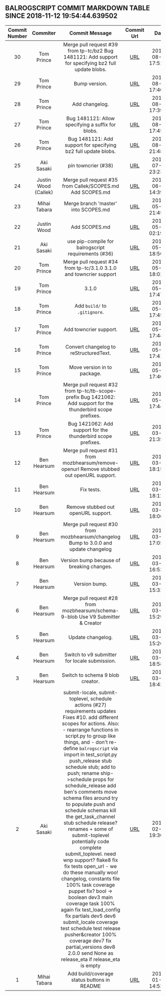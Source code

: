 ## BALROGSCRIPT COMMIT MARKDOWN TABLE SINCE 2018-11-12 19:54:44.639502

| Commit Number | Commiter | Commit Message | Commit Url | Date | 
|:---:|:----:|:----------------------------------:|:------:|:----:| 
|30|Tom Prince|Merge pull request #39 from tp-tc/bz2  Bug 1481121: Add support for specifying bz2 full update blobs.|[URL](https://api.github.com/repos/mozilla-releng/balrogscript/commits/28c9448bcc0b91c1f64f15429c7f8d4c4b1b4892)|2018-08-30 17:51:09 
|29|Tom Prince|Bump version.|[URL](https://api.github.com/repos/mozilla-releng/balrogscript/commits/176eb6ce34084f856b7cf711480b3d3b25475fff)|2018-08-30 17:40:23 
|28|Tom Prince|Add changelog.|[URL](https://api.github.com/repos/mozilla-releng/balrogscript/commits/cd77d78360f6d90314ba24f7bf695af964eb0208)|2018-08-30 17:39:21 
|27|Tom Prince|Bug 1481121: Allow specifying a suffix for blobs.|[URL](https://api.github.com/repos/mozilla-releng/balrogscript/commits/d1fa3b1da136d3490130850a8a783b8d25a00ad7)|2018-08-23 17:45:52 
|26|Tom Prince|Bug 1481121: Add support for specifying bz2 full update blobs.|[URL](https://api.github.com/repos/mozilla-releng/balrogscript/commits/1880963be8cff2d39897e3b3ecaf270ddf5ec909)|2018-08-03 21:48:45 
|25|Aki Sasaki|pin towncrier (#38)|[URL](https://api.github.com/repos/mozilla-releng/balrogscript/commits/51109900a5dc012e62394b49242bf8be4ebca0eb)|2018-07-16 23:23:11 
|24|Justin Wood (Callek)|Merge pull request #35 from Callek/SCOPES.md  Add SCOPES.md|[URL](https://api.github.com/repos/mozilla-releng/balrogscript/commits/d0e2d855b7a52c8a8857dd842c75a44b692f831a)|2018-06-21 14:39:56 
|23|Mihai Tabara|Merge branch 'master' into SCOPES.md|[URL](https://api.github.com/repos/mozilla-releng/balrogscript/commits/92f0bc39144dd975195cf252d4107b4fe82e44f6)|2018-05-31 21:45:45 
|22|Justin Wood|Add SCOPES.md|[URL](https://api.github.com/repos/mozilla-releng/balrogscript/commits/3e616b6231fe641c94c12cfa933336b206ac400f)|2018-05-18 02:19:09 
|21|Aki Sasaki|use pip-compile for balrogscript requirements (#36)|[URL](https://api.github.com/repos/mozilla-releng/balrogscript/commits/966550ba50df54e17fe5f9d6369c5a74ea73508d)|2018-05-22 18:50:25 
|20|Tom Prince|Merge pull request #34 from tp-tc/3.1.0  3.1.0 and towncrier support|[URL](https://api.github.com/repos/mozilla-releng/balrogscript/commits/b7eaccf51a8e08ce72afd7a7f4ac3abbc5bb2049)|2018-05-02 18:02:29 
|19|Tom Prince|3.1.0|[URL](https://api.github.com/repos/mozilla-releng/balrogscript/commits/11aabf1fd3fe52682ad2380d14dcd00fbd027b98)|2018-05-01 17:47:17 
|18|Tom Prince|Add `build/` to `.gitignore`.|[URL](https://api.github.com/repos/mozilla-releng/balrogscript/commits/16f51ed57fe3ccd6f1b76a4c4e3d7f18ca3726ae)|2018-05-01 17:45:30 
|17|Tom Prince|Add towncrier support.|[URL](https://api.github.com/repos/mozilla-releng/balrogscript/commits/03bb06995e3412cddfaf01a140b421b39263d798)|2018-05-01 17:44:15 
|16|Tom Prince|Convert changelog to reStructuredText.|[URL](https://api.github.com/repos/mozilla-releng/balrogscript/commits/2f76c4183015228ca3173c497b4e23cc07ad07db)|2018-05-01 17:41:48 
|15|Tom Prince|Move version in to package.|[URL](https://api.github.com/repos/mozilla-releng/balrogscript/commits/645e499421de3ad80d6c36d4df0a5751a7d43af7)|2018-05-01 17:40:53 
|14|Tom Prince|Merge pull request #32 from tp-tc/tb-scope-prefix  Bug 1421062: Add support for the thunderbird scope prefixes.|[URL](https://api.github.com/repos/mozilla-releng/balrogscript/commits/b4a62596283193b93472d2b3b0e8ac568de1bd45)|2018-05-01 17:44:40 
|13|Tom Prince|Bug 1421062: Add support for the thunderbird scope prefixes.|[URL](https://api.github.com/repos/mozilla-releng/balrogscript/commits/af6691d1feb4a6fcd013a6f98ccbce6d3976c764)|2018-03-28 21:35:54 
|12|Ben Hearsum|Merge pull request #31 from mozbhearsum/remove-openurl  Remove stubbed out openURL support.|[URL](https://api.github.com/repos/mozilla-releng/balrogscript/commits/b79612aa1ba2db2d9438ffa471d9405d33870783)|2018-03-19 18:15:07 
|11|Ben Hearsum|Fix tests.|[URL](https://api.github.com/repos/mozilla-releng/balrogscript/commits/a0924b2aaabf67a5b356921fecd79ac15f4047bb)|2018-03-19 18:12:14 
|10|Ben Hearsum|Remove stubbed out openURL support.|[URL](https://api.github.com/repos/mozilla-releng/balrogscript/commits/7117ea18495eee06e038271f494afe7a2461f906)|2018-03-19 18:06:24 
|9|Ben Hearsum|Merge pull request #30 from mozbhearsum/changelog  Bump to 3.0.0 and update changelog|[URL](https://api.github.com/repos/mozilla-releng/balrogscript/commits/a89214d0fc49b28ef559ee24c6d3570ee4722507)|2018-03-19 17:05:36 
|8|Ben Hearsum|Version bump because of breaking changes.|[URL](https://api.github.com/repos/mozilla-releng/balrogscript/commits/c32710ff7c5e427f093786033696e1e035f4e727)|2018-03-19 16:53:08 
|7|Ben Hearsum|Version bump.|[URL](https://api.github.com/repos/mozilla-releng/balrogscript/commits/756c417dc0a3f0d8b2376385649bff9a81e2ac5e)|2018-03-19 15:32:49 
|6|Ben Hearsum|Merge pull request #28 from mozbhearsum/schema-9-blob  Use V9 Submitter & Creator|[URL](https://api.github.com/repos/mozilla-releng/balrogscript/commits/b5e3d3714b2016410c845af28a44cc76e08e1374)|2018-03-19 15:29:10 
|5|Ben Hearsum|Update changelog.|[URL](https://api.github.com/repos/mozilla-releng/balrogscript/commits/bc6e9acfec673380f796c7b43c2e9ce7943ce926)|2018-03-19 15:26:02 
|4|Ben Hearsum|Switch to v9 submitter for locale submission.|[URL](https://api.github.com/repos/mozilla-releng/balrogscript/commits/072d3f118d65b5054891f5717c1aa2e6c8fa36eb)|2018-03-13 18:58:11 
|3|Ben Hearsum|Switch to schema 9 blob creator.|[URL](https://api.github.com/repos/mozilla-releng/balrogscript/commits/a659e278810dedf5608133e07abe925688776ca0)|2018-03-13 18:43:44 
|2|Aki Sasaki|submit-locale, submit-toplevel, schedule actions (#27)    requirements updates    Fixes #10.      add different scopes for actions.    Also:  - rearrange functions in script.py to group like things, and  - don't re-define `balrogscript` via import in test_script.py      push_release stub      schedule stub; add to push; rename ship->schedule      props for schedule_release      add ben's comments      move schema files around      try to populate push and schedule schemas      kill the get_task_channel stub      schedule release?      renames + some of submit-toplevel      potentially code complete submit_toplevel. need wnp support?      flake8 fix      fix tests      open_url - we do these manually      woo!      changelog, constants file      100% task coverage      puppet fix?      bool -> boolean      dev3      main coverage      task 100% again      fix test_load_config      fix partials      dev5      dev6      submit_locale coverage      test schedule      test release pusher&creator      100% coverage      dev7      fix partial_versions      dev8      2.0.0      send None as release_eta if release_eta is empty|[URL](https://api.github.com/repos/mozilla-releng/balrogscript/commits/373e7ac1bad9dd9faef2da85654f99d56167d8fd)|2018-02-26 19:30:23 
|1|Mihai Tabara|Add build/coverage status buttons in README|[URL](https://api.github.com/repos/mozilla-releng/balrogscript/commits/58dabcc5d612c019b25eab3abeefe991d110d0a0)|2018-01-09 14:53:41 


